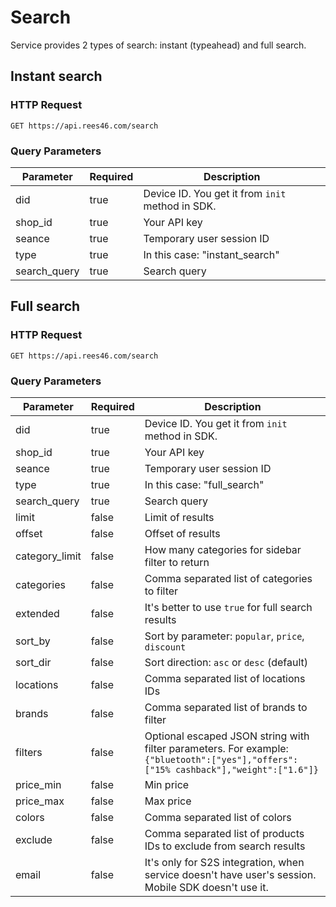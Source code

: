 # Search

Service provides 2 types of search: instant (typeahead) and full search.

## Instant search

### HTTP Request

`GET https://api.rees46.com/search`

### Query Parameters

Parameter | Required | Description
--------- | ------- | -----------
did | true | Device ID. You get it from `init` method in SDK.
shop_id | true | Your API key
seance | true | Temporary user session ID
type | true | In this case: "instant_search"
search_query | true | Search query

## Full search

### HTTP Request

`GET https://api.rees46.com/search`

### Query Parameters

Parameter | Required | Description
--------- | ------- | -----------
did | true | Device ID. You get it from `init` method in SDK.
shop_id | true | Your API key
seance | true | Temporary user session ID
type | true | In this case: "full_search"
search_query | true | Search query
limit | false | Limit of results
offset | false | Offset of results
category_limit | false | How many categories for sidebar filter to return
categories | false | Comma separated list of categories to filter 
extended | false | It's better to use `true` for full search results 
sort_by | false | Sort by parameter: `popular`, `price`, `discount`
sort_dir | false | Sort direction: `asc` or `desc` (default)
locations | false | Comma separated list of locations IDs
brands | false | Comma separated list of brands to filter
filters | false | Optional escaped JSON string with filter parameters. For example: `{"bluetooth":["yes"],"offers":["15% cashback"],"weight":["1.6"]}`
price_min | false | Min price
price_max | false | Max price
colors | false | Comma separated list of colors
exclude | false | Comma separated list of products IDs to exclude from search results 
email | false | It's only for S2S integration, when service doesn't have user's session. Mobile SDK doesn't use it.

